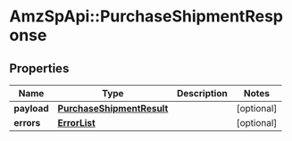 # AmzSpApi::PurchaseShipmentResponse

## Properties
Name | Type | Description | Notes
------------ | ------------- | ------------- | -------------
**payload** | [**PurchaseShipmentResult**](PurchaseShipmentResult.md) |  | [optional] 
**errors** | [**ErrorList**](ErrorList.md) |  | [optional] 


